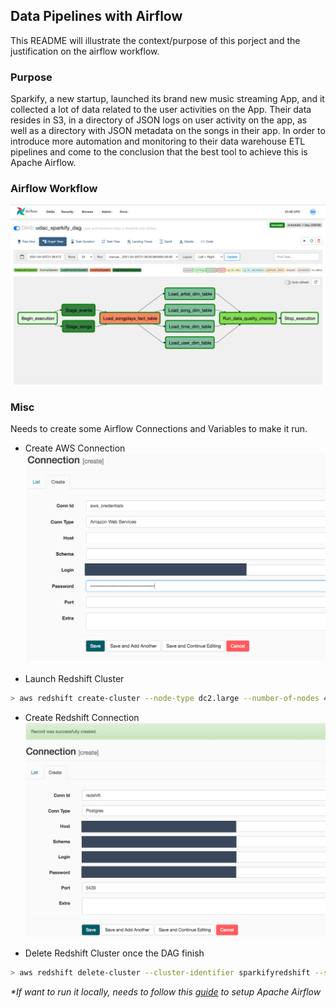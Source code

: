 ## Data Pipelines with Airflow

This README will illustrate the context/purpose of this porject and the justification on the airflow workflow.

### Purpose

Sparkify, a new startup, launched its brand new music streaming App, and it collected a lot of data related to the user activities on the App. Their data resides in S3, in a directory of JSON logs on user activity on the app, as well as a directory with JSON metadata on the songs in their app. In order to introduce more automation and monitoring to their data warehouse ETL pipelines and come to the conclusion that the best tool to achieve this is Apache Airflow.

### Airflow Workflow
![workflow.png](./exploratory_resources/airflow%20workflow.png)

### Misc

Needs to create some Airflow Connections and Variables to make it run.

- Create AWS Connection
![connection-aws-credentials.png](./exploratory_resources/connection-aws-credentials.png)

- Launch Redshift Cluster 
```bash
> aws redshift create-cluster --node-type dc2.large --number-of-nodes 4 --master-username ***** --master-user-password ***** --cluster-identifier sparkifyredshift --region 'us-west-2'
```

- Create Redshift Connection
![connection-redshift.png](./exploratory_resources/connection-redshift.png)

- Delete Redshift Cluster once the DAG finish

```bash
> aws redshift delete-cluster --cluster-identifier sparkifyredshift --skip-final-cluster-snapshot
```

_\*If want to run it locally, needs to follow this [guide](https://airflow.apache.org/docs/apache-airflow/stable/installation.html) to setup Apache Airflow_